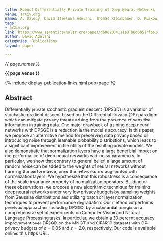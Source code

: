 ```yaml
---
title: Robust Differentially Private Training of Deep Neural Networks
venue: arXiv.org
names: A. Davody, David Ifeoluwa Adelani, Thomas Kleinbauer, D. Klakow
tags:
- arXiv.org
link: https://www.semanticscholar.org/paper/d6802054111e37b6d6b517fbe1cddf394cef76c7
author: David Adelani
categories: Publications
layout: paper

---
```


*{{ page.names }}*

**{{ page.venue }}**

{% include display-publication-links.html pub=page %}

## Abstract

Differentially private stochastic gradient descent (DPSGD) is a variation of stochastic gradient descent based on the Differential Privacy (DP) paradigm which can mitigate privacy threats arising from the presence of sensitive information in training data. One major drawback of training deep neural networks with DPSGD is a reduction in the model's accuracy. In this paper, we propose an alternative method for preserving data privacy based on introducing noise through learnable probability distributions, which leads to a significant improvement in the utility of the resulting private models. We also demonstrate that normalization layers have a large beneficial impact on the performance of deep neural networks with noisy parameters. In particular, we show that contrary to general belief, a large amount of random noise can be added to the weights of neural networks without harming the performance, once the networks are augmented with normalization layers. We hypothesize that this robustness is a consequence of the scale invariance property of normalization operators. Building on these observations, we propose a new algorithmic technique for training deep neural networks under very low privacy budgets by sampling weights from Gaussian distributions and utilizing batch or layer normalization techniques to prevent performance degradation. Our method outperforms previous approaches, including DPSGD, by a substantial margin on a comprehensive set of experiments on Computer Vision and Natural Language Processing tasks. In particular, we obtain a 20 percent accuracy improvement over DPSGD on the MNIST and CIFAR10 datasets with DP-privacy budgets of $\varepsilon = 0.05$ and $\varepsilon = 2.0$, respectively. Our code is available online: this https URL.